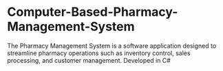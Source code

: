 # Computer-Based-Pharmacy-Management-System
The Pharmacy Management System is a software application designed to streamline pharmacy operations such as inventory control, sales processing, and customer management. Developed in C#
